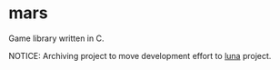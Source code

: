 # mars
 Game library written in C.

 NOTICE: Archiving project to move development effort to [luna](https://github.com/ahstenzel/luna) project.